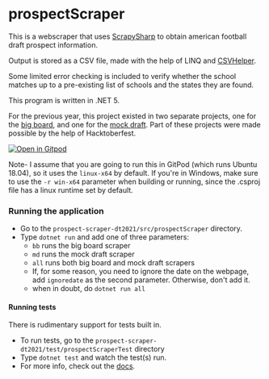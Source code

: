 # prospectScraper

This is a webscraper that uses [ScrapySharp](https://github.com/rflechner/ScrapySharp) to obtain american football draft prospect information.

Output is stored as a CSV file, made with the help of LINQ and [CSVHelper](https://joshclose.github.io/CsvHelper/).

Some limited error checking is included to verify whether the school matches up to a pre-existing list of schools and the states they are found.

This program is written in .NET 5.

For the previous year, this project existed in two separate projects, one for the [big board](https://github.com/Leagify/scrapysharp-dt2020), and one for the [mock draft](https://github.com/Leagify/mockdraft-2020). Part of these projects were made possible by the help of Hacktoberfest.


[![Open in Gitpod](https://gitpod.io/button/open-in-gitpod.svg)](https://gitpod.io#https://github.com/Leagify/prospect-scraper-dt2021
)

Note- I assume that you are going to run this in GitPod (which runs Ubuntu 18.04), so it uses the `linux-x64` by default.  If you're in Windows, make sure to use the `-r win-x64` parameter when building or running, since the .csproj file has a linux runtime set by default.

### Running the application
- Go to the `prospect-scraper-dt2021/src/prospectScraper` directory.
- Type `dotnet run` and add one of three parameters: 
  + `bb` runs the big board scraper
  + `md` runs the mock draft scraper 
  + `all` runs both big board and mock draft scrapers
  + If, for some reason, you need to ignore the date on the webpage, add `ignoredate` as the second parameter. Otherwise, don't add it. 
  + when in doubt, do `dotnet run all`
  
#### Running tests
There is rudimentary support for tests built in.
- To run tests, go to the `prospect-scraper-dt2021/test/prospectScraperTest` directory
- Type `dotnet test` and watch the test(s) run.
- For more info, check out the [docs](https://docs.microsoft.com/en-us/dotnet/core/tools/dotnet-test).
